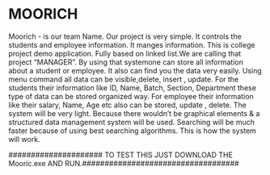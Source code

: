 # MOORICH
Moorich - is our team Name. Our project is very simple. It controls the students and employee information. It manges information. This is college project demo application. Fully based on linked list.We are calling that project “MANAGER”. By using that systemone can store all information about a student or employee. It also can find you the data very easily. Using menu command all data can be visible,delete, insert , update. For the students their information like ID, Name, Batch, Section, Department these type of data can be stored organized way. For employee their information like their salary, Name, Age etc also can be stored, update , delete. The system will be very light. Because there wouldn’t be graphical elements &amp; a structured data management system will be used. Searching will be much faster because of using best searching algorithms. This is how the system will work.



##################### TO TEST THIS JUST DOWNLOAD THE Mooric.exe AND RUN.###################################
